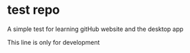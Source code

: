 # test repo
A simple test for learning gitHub website and the desktop app

This line is only for development
